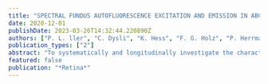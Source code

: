 ```yaml
---
title: "SPECTRAL FUNDUS AUTOFLUORESCENCE EXCITATION AND EMISSION IN ABCA4-RELATED RETINOPATHY"
date: 2020-12-01
publishDate: 2023-03-26T14:32:44.220890Z
authors: ["P. L. ller", "C. Dysli", "K. Hess", "F. G. Holz", "P. Herrmann"]
publication_types: ["2"]
abstract: "To systematically and longitudinally investigate the characteristics of flecks in ABCA4-related retinopathy under different fundus autofluorescence (AF) excitation and emission spectra. A total of 132 eyes of 66 patients with ABCA4-related retinopathy were investigated using multimodal AF imaging and spectral domain optical coherence tomography. Autofluorescence imaging with blue (BAF), green (GAF), and near-infrared (NIR-AF) excitation wavelengths obtained by a confocal scanning laser ophthalmoscope was compared with AF imaging obtained by an innovative confocal light-emitting diode-based retinal imaging system (Color-AF) that allows for separation of short (green emission fluorescent component) and long (red emission fluorescent component) autofluorescence emission components. Color-AF, BAF, and GAF, overall, revealed similar presentation of hyperautofluorescent flecks. Flecks that showed predominantly red emission fluorescent component matched with hyperautofluorescent flecks in NIR-AF. Over the observation time of 5 to 14 months, flecks showed a transition in the AF emission spectrum to shorter wavelengths (red emission fluorescent component to green emission fluorescent component), associated with a progressed disruption of overlaying outer retinal bands in optical coherence tomography. Newer hyperautofluorescent flecks usually revealed predominantly red emission fluorescent component. By separation of the AF spectra, the remodeling of fluorophores and associated structural changes can be monitored over time indicating a novel and susceptible surrogate marker for disease progression and potential therapeutic effects."
featured: false
publication: "*Retina*"
---
```


